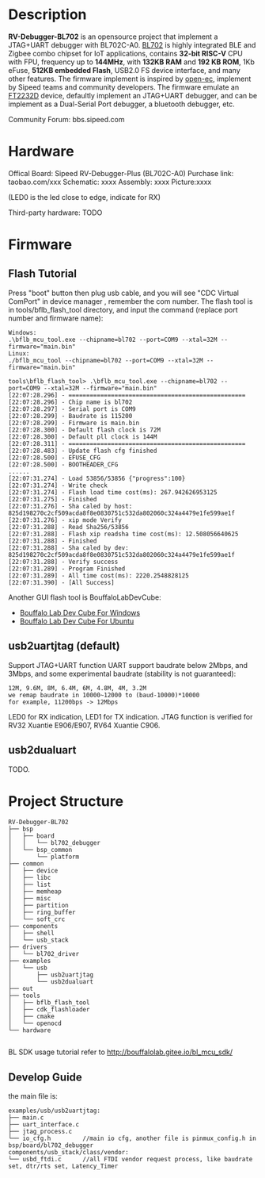 # Description

**RV-Debugger-BL702** is an opensource project that implement a JTAG+UART debugger with BL702C-A0.
[BL702](https://www.bouffalolab.com/bl70X) is highly integrated BLE and Zigbee combo chipset for IoT applications, contains **32-bit RISC-V** CPU with FPU, frequency up to **144MHz**, with **132KB RAM** and **192 KB ROM**, 1Kb eFuse, **512KB embedded Flash**, USB2.0 FS device interface, and many other features.
The firmware implement is inspired by [open-ec](https://github.com/rgwan/open-ec), implement by Sipeed teams and community developers.
The firmware emulate an [FT2232D](https://ftdichip.com/products/ft2232d/) device, defaultly implement an JTAG+UART debugger, and can be implement as a Dual-Serial Port debugger, a bluetooth debugger, etc. 

Community Forum:  bbs.sipeed.com

# Hardware
Offical Board: Sipeed RV-Debugger-Plus  (BL702C-A0)
Purchase link: taobao.com/xxx
Schematic: xxxx
Assembly: xxxx
Picture:xxxx

(LED0 is the led close to edge, indicate for RX)


Third-party hardware: TODO

# Firmware
## Flash Tutorial

Press "boot" button then plug usb cable, and you will see "CDC Virtual ComPort" in device manager , remember the com number.
The flash tool is in tools/bflb_flash_tool directory, and input the command (replace port number and firmware name):

~~~
Windows:
.\bflb_mcu_tool.exe --chipname=bl702 --port=COM9 --xtal=32M --firmware="main.bin"
Linux:
./bflb_mcu_tool --chipname=bl702 --port=COM9 --xtal=32M --firmware="main.bin"
~~~

~~~
tools\bflb_flash_tool> .\bflb_mcu_tool.exe --chipname=bl702 --port=COM9 --xtal=32M --firmware="main.bin"
[22:07:28.296] - ==================================================
[22:07:28.296] - Chip name is bl702
[22:07:28.297] - Serial port is COM9
[22:07:28.299] - Baudrate is 115200
[22:07:28.299] - Firmware is main.bin
[22:07:28.300] - Default flash clock is 72M
[22:07:28.300] - Default pll clock is 144M
[22:07:28.311] - ==================================================
[22:07:28.483] - Update flash cfg finished
[22:07:28.500] - EFUSE_CFG
[22:07:28.500] - BOOTHEADER_CFG
......
[22:07:31.274] - Load 53856/53856 {"progress":100}
[22:07:31.274] - Write check
[22:07:31.274] - Flash load time cost(ms): 267.942626953125
[22:07:31.275] - Finished
[22:07:31.276] - Sha caled by host: 825d198270c2cf509acda8f8e0830751c532da802060c324a4479e1fe599ae1f
[22:07:31.276] - xip mode Verify
[22:07:31.288] - Read Sha256/53856
[22:07:31.288] - Flash xip readsha time cost(ms): 12.508056640625
[22:07:31.288] - Finished
[22:07:31.288] - Sha caled by dev: 825d198270c2cf509acda8f8e0830751c532da802060c324a4479e1fe599ae1f
[22:07:31.288] - Verify success
[22:07:31.289] - Program Finished
[22:07:31.289] - All time cost(ms): 2220.2548828125
[22:07:31.390] - [All Success]
~~~
Another GUI flash tool is BouffaloLabDevCube:
- [Bouffalo Lab Dev Cube For Windows](https://dev.bouffalolab.com/media/upload/download/BouffaloLabDevCube-1.5.2-win32.zip)
- [Bouffalo Lab Dev Cube For Ubuntu](https://dev.bouffalolab.com/media/upload/download/BouffaloLabDevCube-1.5.2-linux-x86.tar.gz)

## usb2uartjtag (default)
Support JTAG+UART function
UART support baudrate below 2Mbps, and 3Mbps, and some experimental baudrate (stability is not guaranteed):
~~~
12M, 9.6M, 8M, 6.4M, 6M, 4.8M, 4M, 3.2M
we remap baudrate in 10000~12000 to (baud-10000)*10000
for example, 11200bps -> 12Mbps
~~~
LED0 for RX indication, LED1 for TX indication.
JTAG function is verified for RV32 Xuantie E906/E907, RV64 Xuantie C906.

## usb2dualuart
TODO.


# Project Structure

```
RV-Debugger-BL702
├── bsp
│   ├── board
│   │   └── bl702_debugger
│   └── bsp_common
│       └── platform
├── common
│   ├── device
│   ├── libc
│   ├── list
│   ├── memheap
│   ├── misc
│   ├── partition
│   ├── ring_buffer
│   └── soft_crc
├── components
│   ├── shell
│   └── usb_stack
├── drivers
│   └── bl702_driver
├── examples
│   └── usb
│       ├── usb2uartjtag
│       └── usb2dualuart
├── out
├── tools
│   ├── bflb_flash_tool
│   ├── cdk_flashloader
│   ├── cmake
│   └── openocd
└── hardware
    
```
BL SDK usage tutorial refer to http://bouffalolab.gitee.io/bl_mcu_sdk/

## Develop Guide
the main file is:
~~~
examples/usb/usb2uartjtag:
├── main.c
├── uart_interface.c
├── jtag_process.c
└── io_cfg.h         //main io cfg, another file is pinmux_config.h in bsp/board/bl702_debugger
components/usb_stack/class/vendor:
└── usbd_ftdi.c      //all FTDI vendor request process, like baudrate set, dtr/rts set, Latency_Timer
~~~


